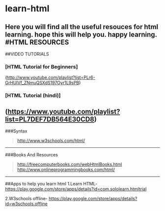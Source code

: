 # learn-html
Here you will find all the useful resouces for html learning. hope this will help you. happy learning.
#HTML RESOURCES
----
##VIDEO TUTORIALS
### [HTML Tutorial for Beginners] 
(http://www.youtube.com/playlist?list=PLr6-GrHUlVf_ZNmuQSXdS197Oyr1L9sPB)
###  [HTML Tutorial (hindi)]
(https://www.youtube.com/playlist?list=PL7DEF7DB564E30CD8)
----
###Syntax 
>http://www.w3schools.com/html/
----
###Books And Resources
>http://freecomputerbooks.com/webHtmlBooks.html
>http://www.onlineprogrammingbooks.com/html/
----
##Apps to help you learn html
1.Learn HTML- https://play.google.com/store/apps/details?id=com.sololearn.htmltrial
>               
2.W3schools offline- https://play.google.com/store/apps/details?id=w3schools.offline
